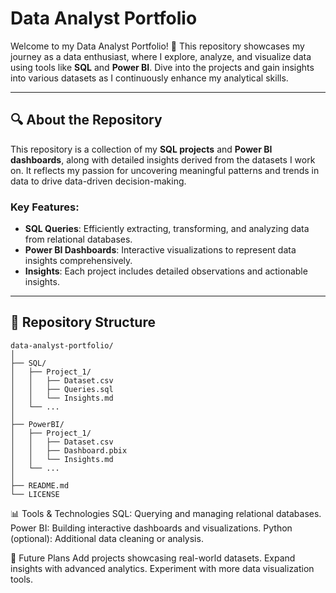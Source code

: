 # **Data Analyst Portfolio**  

Welcome to my Data Analyst Portfolio! 🎉 This repository showcases my journey as a data enthusiast, where I explore, analyze, and visualize data using tools like **SQL** and **Power BI**. Dive into the projects and gain insights into various datasets as I continuously enhance my analytical skills.  

---

## **🔍 About the Repository**  

This repository is a collection of my **SQL projects** and **Power BI dashboards**, along with detailed insights derived from the datasets I work on. It reflects my passion for uncovering meaningful patterns and trends in data to drive data-driven decision-making.  

### **Key Features**:  
- **SQL Queries**: Efficiently extracting, transforming, and analyzing data from relational databases.  
- **Power BI Dashboards**: Interactive visualizations to represent data insights comprehensively.  
- **Insights**: Each project includes detailed observations and actionable insights.  

---

## **📂 Repository Structure**  

```plaintext
data-analyst-portfolio/
│
├── SQL/
│   ├── Project_1/
│   │   ├── Dataset.csv
│   │   ├── Queries.sql
│   │   └── Insights.md
│   └── ...
│
├── PowerBI/
│   ├── Project_1/
│   │   ├── Dataset.csv
│   │   ├── Dashboard.pbix
│   │   └── Insights.md
│   └── ...
│
├── README.md
└── LICENSE
```
📊 Tools & Technologies
SQL: Querying and managing relational databases.
Power BI: Building interactive dashboards and visualizations.
Python (optional): Additional data cleaning or analysis.

📝 Future Plans
Add projects showcasing real-world datasets.
Expand insights with advanced analytics.
Experiment with more data visualization tools.

